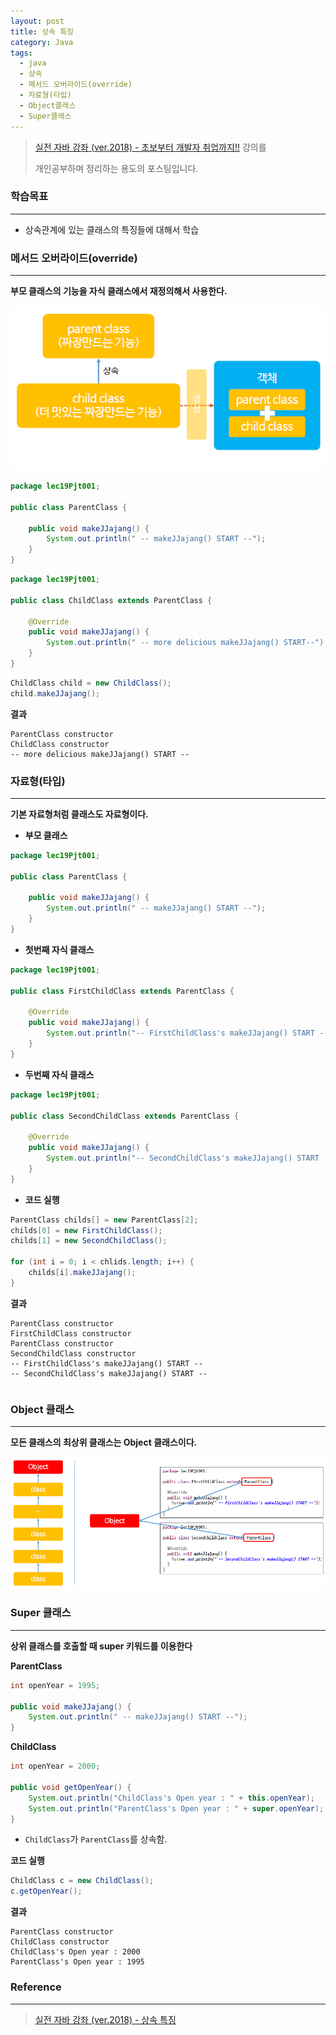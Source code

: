 ```yaml
---
layout: post
title: 상속 특징
category: Java
tags:
  - java
  - 상속
  - 메서드 오버라이드(override)
  - 자료형(타입)
  - Object클래스
  - Super클래스
---
```




> [실전 자바 강좌 (ver.2018) - 초보부터 개발자 취업까지!!](https://www.inflearn.com/course/%EC%8B%A4%EC%A0%84-%EC%9E%90%EB%B0%94_java-renew/) 강의를
>
> 개인공부하며 정리하는 용도의 포스팅입니다.



### 학습목표

---

- 상속관계에 있는 클래스의 특징들에 대해서 학습



### 메서드 오버라이드(override)

---

**부모 클래스의 기능을 자식 클래스에서 재정의해서 사용한다.**



![메서드오버라이드](/assets/Java/메서드오버라이드.png)



```java
package lec19Pjt001;

public class ParentClass {
    
    public void makeJJajang() {
        System.out.println(" -- makeJJajang() START --");
    }
}
```



```java
package lec19Pjt001;

public class ChildClass extends ParentClass {
    
    @Override
    public void makeJJajang() {
        System.out.println(" -- more delicious makeJJajang() START--");
    }
}
```



```java
ChildClass child = new ChildClass();
child.makeJJajang();
```



**결과**

```
ParentClass constructor
ChildClass constructor
-- more delicious makeJJajang() START --
```





### 자료형(타입)

---

**기본 자료형처럼 클래스도 자료형이다.**

- **부모 클래스**

```java
package lec19Pjt001;

public class ParentClass {
    
    public void makeJJajang() {
        System.out.println(" -- makeJJajang() START --");
    }
}
```



- **첫번째 자식 클래스**

```java
package lec19Pjt001;

public class FirstChildClass extends ParentClass {
    
    @Override
    public void makeJJajang() {
        System.out.println("-- FirstChildClass's makeJJajang() START --");
    }
}
```



- **두번째 자식 클래스**

```java
package lec19Pjt001;

public class SecondChildClass extends ParentClass {
    
    @Override
    public void makeJJajang() {
        System.out.println("-- SecondChildClass's makeJJajang() START --");
    }
}
```





- **코드 실행**

```java
ParentClass childs[] = new ParentClass[2];
childs[0] = new FirstChildClass();
childs[1] = new SecondChildClass();

for (int i = 0; i < chlids.length; i++) {
    childs[i].makeJJajang();
}
```



**결과**

```
ParentClass constructor
FirstChildClass constructor
ParentClass constructor
SecondChildClass constructor
-- FirstChildClass's makeJJajang() START --
-- SecondChildClass's makeJJajang() START --
```



```java

```



### Object 클래스

------

**모든 클래스의 최상위 클래스는 Object 클래스이다.**



![object클래스](/assets/Java/object클래스.png)



### Super 클래스

------

**상위 클래스를 호출할 때 super 키워드를 이용한다**



**ParentClass**

```java
int openYear = 1995;

public void makeJJajang() {
    System.out.println(" -- makeJJajang() START --");
}
```



**ChildClass**

```java
int openYear = 2000;

public void getOpenYear() {
    System.out.println("ChildClass's Open year : " + this.openYear);
    System.out.println("ParentClass's Open year : " + super.openYear);
}
```



- `ChildClass`가 `ParentClass`를 상속함.



**코드 실행**

```java
ChildClass c = new ChildClass();
c.getOpenYear();
```



**결과**

```
ParentClass constructor
ChildClass constructor
ChildClass's Open year : 2000
ParentClass's Open year : 1995
```





### Reference

---

> [실전 자바 강좌 (ver.2018) - 상속 특징](https://www.inflearn.com/course/%EC%8B%A4%EC%A0%84-%EC%9E%90%EB%B0%94_java-renew/%EC%83%81%EC%86%8D-%ED%8A%B9%EC%A7%95/)

